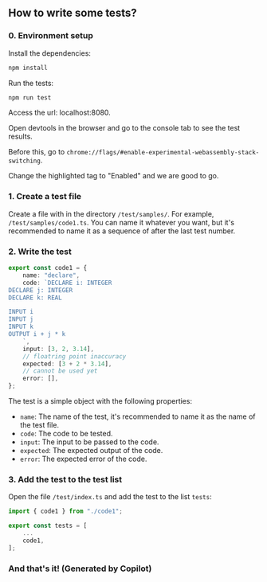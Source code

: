 ## How to write some tests?

### 0. Environment setup

Install the dependencies:
```sh
npm install
```

Run the tests:
```sh
npm run test
```

Access the url: localhost:8080.

Open devtools in the browser and go to the console tab to see the test results.

Before this, go to `chrome://flags/#enable-experimental-webassembly-stack-switching`.

Change the highlighted tag to "Enabled" and we are good to go.

### 1. Create a test file

Create a file with in the directory `/test/samples/`. For example, `/test/samples/code1.ts`.
You can name it whatever you want, but it's recommended to name it as a sequence of after the last test number.

### 2. Write the test
```ts
export const code1 = {
    name: "declare",
    code: `DECLARE i: INTEGER
DECLARE j: INTEGER
DECLARE k: REAL

INPUT i
INPUT j
INPUT k
OUTPUT i + j * k
    `,
    input: [3, 2, 3.14],
    // floatring point inaccuracy
    expected: [3 + 2 * 3.14],
    // cannot be used yet
    error: [],
};
```
The test is a simple object with the following properties:
- `name`: The name of the test, it's recommended to name it as the name of the test file.
- `code`: The code to be tested.
- `input`: The input to be passed to the code.
- `expected`: The expected output of the code.
- `error`: The expected error of the code.

### 3. Add the test to the test list

Open the file `/test/index.ts` and add the test to the list `tests`:
```ts
import { code1 } from "./code1";

export const tests = [
    ...
    code1,
];
```

### And that's it! (Generated by Copilot)
